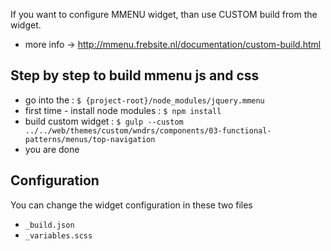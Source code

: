 If you want to configure MMENU widget, than use CUSTOM build from the widget.
- more info -> http://mmenu.frebsite.nl/documentation/custom-build.html

## Step by step to build mmenu js and css
* go into the : `$ {project-root}/node_modules/jquery.mmenu`
* first time - install node modules : `$ npm install`
* build custom widget : `$ gulp --custom ../../web/themes/custom/wndrs/components/03-functional-patterns/menus/top-navigation`
* you are done

## Configuration
You can change the widget configuration in these two files
* `_build.json`
* `_variables.scss`

